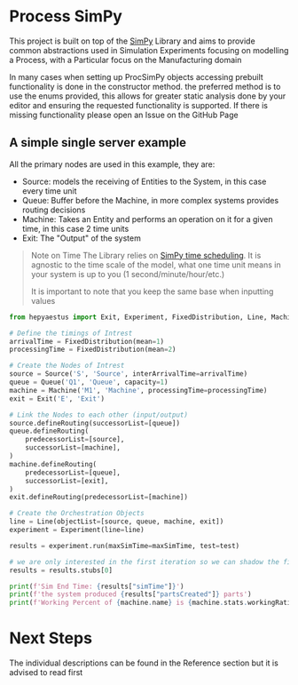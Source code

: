 # Process SimPy
This project is built on top of the [SimPy](https://simpy.readthedocs.io/en/latest/) Library and aims to provide common abstractions used in Simulation Experiments focusing on modelling a Process, with a Particular focus on the Manufacturing domain

In many cases when setting up ProcSimPy objects accessing prebuilt functionality is done in the constructor method. the preferred method is to use the enums provided, this allows for greater static analysis done by your editor and ensuring the requested functionality is supported. If there is missing functionality please open an Issue on the GitHub Page
## A simple single server example
All the primary nodes are used in this example, they are:
- Source: models the receiving of Entities to the System, in this case every time unit
- Queue: Buffer before the Machine, in more complex systems provides routing decisions
- Machine: Takes an Entity and performs an operation on it for a given time, in this case 2 time units
- Exit: The "Output" of the system

>Note on Time
>The Library relies on [SimPy time scheduling](https://simpy.readthedocs.io/en/latest/topical_guides/time_and_scheduling.html). It is agnostic to the time scale of the model, what one time unit means in your system is up to you (1 second/minute/hour/etc.)
>
>It is important to note that you keep the same base when inputting values 

```python
from hepyaestus import Exit, Experiment, FixedDistribution, Line, Machine, Queue, Source

# Define the timings of Intrest
arrivalTime = FixedDistribution(mean=1)
processingTime = FixedDistribution(mean=2)

# Create the Nodes of Intrest
source = Source('S', 'Source', interArrivalTime=arrivalTime)
queue = Queue('Q1', 'Queue', capacity=1)
machine = Machine('M1', 'Machine', processingTime=processingTime)
exit = Exit('E', 'Exit')

# Link the Nodes to each other (input/output)
source.defineRouting(successorList=[queue])
queue.defineRouting(
    predecessorList=[source],
    successorList=[machine],
)
machine.defineRouting(
    predecessorList=[queue],
    successorList=[exit],
)
exit.defineRouting(predecessorList=[machine])

# Create the Orchestration Objects
line = Line(objectList=[source, queue, machine, exit])
experiment = Experiment(line=line)

results = experiment.run(maxSimTime=maxSimTime, test=test)

# we are only interested in the first iteration so we can shadow the first results stub
results = results.stubs[0]  

print(f'Sim End Time: {results["simTime"]}')
print(f'the system produced {results["partsCreated"]} parts')
print(f'Working Percent of {machine.name} is {machine.stats.workingRatio:.2%}')
```
# Next Steps
The individual descriptions can be found in the Reference section but it is advised to read [](../source/Setting%20up%20Your%20Experiment.md) first


